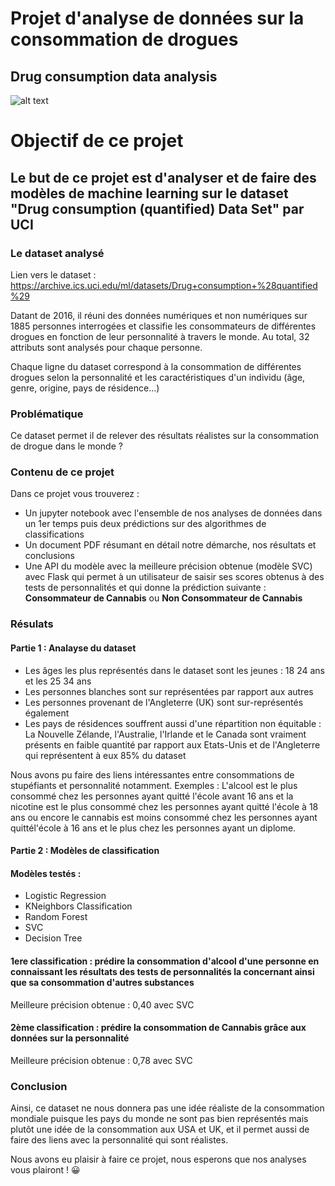 # Projet d'analyse de données sur la consommation de drogues
## Drug consumption data analysis

![alt text](https://www.pourquoidocteur.fr/media/article/thunbs/uploded_istock-817839096-1538323443-1540667498.jpg)

# Objectif de ce projet
## Le but de ce projet est d'analyser et de faire des modèles de machine learning sur le dataset "Drug consumption (quantified) Data Set" par UCI

### Le dataset analysé
Lien vers le dataset : https://archive.ics.uci.edu/ml/datasets/Drug+consumption+%28quantified%29 

Datant de 2016, il réuni des données numériques et non numériques sur 1885 personnes interrogées et classifie les consommateurs de différentes drogues en fonction de leur personnalité à travers le monde.
Au total, 32 attributs sont analysés pour chaque personne.

Chaque ligne du dataset correspond à la consommation de différentes drogues selon la personnalité et les caractéristiques d'un individu (âge, genre, origine, pays de résidence...)

### Problématique 
Ce dataset permet il de relever des résultats réalistes sur la consommation de drogue dans le monde ?

### Contenu de ce projet

Dans ce projet vous trouverez :
* Un jupyter notebook avec l'ensemble de nos analyses de données dans un 1er temps puis deux prédictions sur des algorithmes de classifications
* Un document PDF résumant en détail notre démarche, nos résultats et conclusions
* Une API du modèle avec la meilleure précision obtenue (modèle SVC) avec Flask qui permet à un utilisateur de saisir ses scores obtenus à des tests de personnalités et qui donne la prédiction suivante : **Consommateur de Cannabis** ou **Non Consommateur de Cannabis**


### Résulats

#### Partie 1 : Analayse du dataset
* Les âges les plus représentés dans le dataset sont les jeunes : 18 24 ans et les 25 34 ans
* Les personnes blanches sont sur représentées par rapport aux autres
* Les personnes provenant de l'Angleterre (UK) sont sur-représentés également
* Les pays de résidences souffrent aussi d'une répartition non équitable : La Nouvelle Zélande, l'Australie, l'Irlande et le Canada sont vraiment présents en faible quantité par rapport aux Etats-Unis et de l'Angleterre qui représentent à eux 85% du dataset

Nous avons pu faire des liens intéressantes entre consommations de stupéfiants et personnalité notamment.
Exemples : L'alcool est le plus consommé chez les personnes ayant quitté l'école avant 16 ans et la nicotine est le plus consommé chez les personnes ayant quitté l'école à 18 ans ou encore le cannabis est moins consommé chez les personnes ayant quittél'école à 16 ans et le plus chez les personnes ayant un diplome.


#### Partie 2 : Modèles de classification

#### Modèles testés : 
* Logistic Regression 
* KNeighbors Classification
* Random Forest
* SVC
* Decision Tree

#### 1ere classification : prédire la consommation d'alcool d'une personne en connaissant les résultats des tests de personnalités la concernant ainsi que sa consommation d'autres substances

Meilleure précision obtenue : 0,40 avec SVC

#### 2ème classification : prédire la consommation de Cannabis grâce aux données sur la personnalité

Meilleure précision obtenue : 0,78 avec SVC


### Conclusion
Ainsi, ce dataset ne nous donnera pas une idée réaliste de la consommation mondiale puisque les pays du monde ne sont pas bien représentés mais plutôt une idée de la consommation aux USA et UK, et il permet aussi de faire des liens avec la personnalité qui sont réalistes.

Nous avons eu plaisir à faire ce projet, nous esperons que nos analyses vous plairont ! :grinning:


